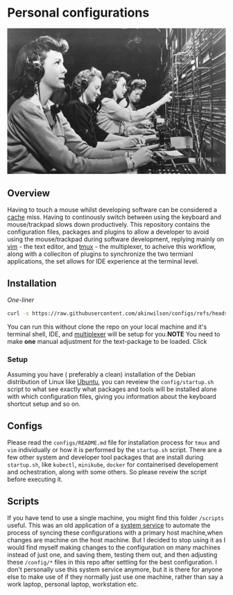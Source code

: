 # Personal configurations 
![](img/configs.jpg "configuration")
## Overview 
Having to touch a mouse whilst developing software can be considered a [cache](https://en.wikipedia.org/wiki/Cache_(computing)) miss. Having to continously switch between using the keyboard and mouse/trackpad slows down productively. This repository contains the configuration files, packages and plugins to allow a developer to avoid using the mouse/trackpad during software development, replying mainly on [vim](https://en.wikipedia.org/wiki/Vim_(text_editor)) - the text editor, and [tmux](https://en.wikipedia.org/wiki/Tmux) - the multiplexer, to acheive this workflow, along with a colleciton of plugins to synchronize the two termianl applications,  the set allows for IDE experience at the terminal level.

## Installation
*One-liner*
```bash
curl -s https://raw.githubusercontent.com/akinwilson/configs/refs/heads/main/configs/startup.sh | bash
```
You can run this without clone the repo on your local machine and it's  terminal shell, IDE, and [multiplexer](https://en.wikipedia.org/wiki/Terminal_multiplexer) will be setup for you.**NOTE** You need to make **one** manual adjustment for the text-package to be loaded. Click 

### Setup
Assuming you have ( preferably a clean) installation of the Debian distribution of Linux like [Ubuntu](https://ubuntu.com/download), you can reveiew the `config/startup.sh` script to what see exactly what packages and tools will be installed alone with which configuration files, giving you information about the keyboard shortcut setup and so on.


## Configs 
Please read the `configs/README.md` file  for installation process for `tmux` and `vim` individually or how it is performed by the `startup.sh` script. There are a few other system and developer tool packages that are install during  `startup.sh`, like `kubectl`, `minikube`, `docker` for containerised developement and ochestration, along with some others. So please reveiw the script before executing it.

## Scripts 
If you have tend to use a single machine, you might find this  folder `/scripts` useful. This was an old application of a [system service](https://www.freedesktop.org/software/systemd/man/latest/systemctl.html) to automate the process of syncing these configurations with a primary host machine,when changes are machine on the host machine. But I decided to stop using it as I would find myself making changes to the configuration on many machines instead of just one, and saving them, testing them out, and then adjusting these `/config/*` files in this repo after settling for the best configuration. I don't personally use this system service anymore, but it is there for anyone else to make use of if they normally just use one machine, rather than say a work laptop, personal laptop, workstation etc.


